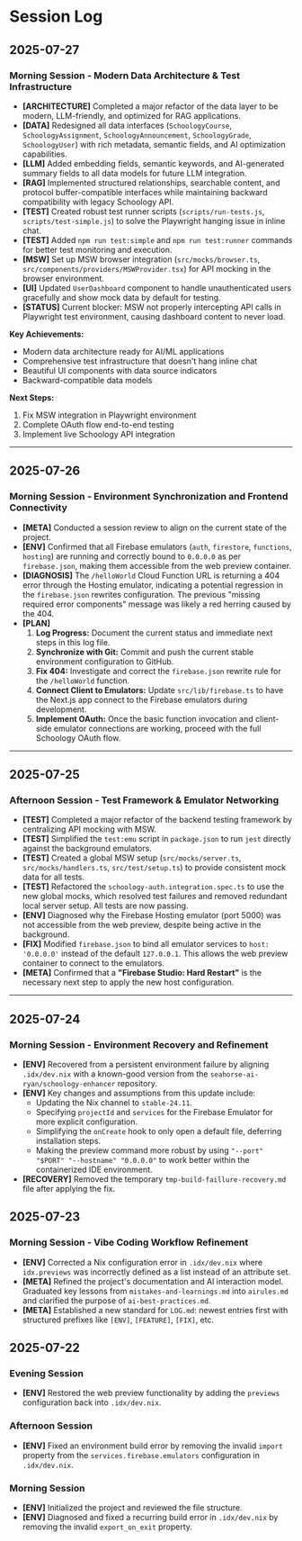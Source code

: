 # Session Log

## 2025-07-27

### Morning Session - Modern Data Architecture & Test Infrastructure

- **[ARCHITECTURE]** Completed a major refactor of the data layer to be modern, LLM-friendly, and optimized for RAG applications.
- **[DATA]** Redesigned all data interfaces (`SchoologyCourse`, `SchoologyAssignment`, `SchoologyAnnouncement`, `SchoologyGrade`, `SchoologyUser`) with rich metadata, semantic fields, and AI optimization capabilities.
- **[LLM]** Added embedding fields, semantic keywords, and AI-generated summary fields to all data models for future LLM integration.
- **[RAG]** Implemented structured relationships, searchable content, and protocol buffer-compatible interfaces while maintaining backward compatibility with legacy Schoology API.
- **[TEST]** Created robust test runner scripts (`scripts/run-tests.js`, `scripts/test-simple.js`) to solve the Playwright hanging issue in inline chat.
- **[TEST]** Added `npm run test:simple` and `npm run test:runner` commands for better test monitoring and execution.
- **[MSW]** Set up MSW browser integration (`src/mocks/browser.ts`, `src/components/providers/MSWProvider.tsx`) for API mocking in the browser environment.
- **[UI]** Updated `UserDashboard` component to handle unauthenticated users gracefully and show mock data by default for testing.
- **[STATUS]** Current blocker: MSW not properly intercepting API calls in Playwright test environment, causing dashboard content to never load.

**Key Achievements:**

- Modern data architecture ready for AI/ML applications
- Comprehensive test infrastructure that doesn't hang inline chat
- Beautiful UI components with data source indicators
- Backward-compatible data models

**Next Steps:**

1. Fix MSW integration in Playwright environment
2. Complete OAuth flow end-to-end testing
3. Implement live Schoology API integration

---

## 2025-07-26

### Morning Session - Environment Synchronization and Frontend Connectivity

- **[META]** Conducted a session review to align on the current state of the project.
- **[ENV]** Confirmed that all Firebase emulators (`auth`, `firestore`, `functions`, `hosting`) are running and correctly bound to `0.0.0.0` as per `firebase.json`, making them accessible from the web preview container.
- **[DIAGNOSIS]** The `/helloWorld` Cloud Function URL is returning a 404 error through the Hosting emulator, indicating a potential regression in the `firebase.json` rewrites configuration. The previous "missing required error components" message was likely a red herring caused by the 404.
- **[PLAN]**
  1.  **Log Progress:** Document the current status and immediate next steps in this log file.
  2.  **Synchronize with Git:** Commit and push the current stable environment configuration to GitHub.
  3.  **Fix 404:** Investigate and correct the `firebase.json` rewrite rule for the `/helloWorld` function.
  4.  **Connect Client to Emulators:** Update `src/lib/firebase.ts` to have the Next.js app connect to the Firebase emulators during development.
  5.  **Implement OAuth:** Once the basic function invocation and client-side emulator connections are working, proceed with the full Schoology OAuth flow.

---

## 2025-07-25

### Afternoon Session - Test Framework & Emulator Networking

- **[TEST]** Completed a major refactor of the backend testing framework by centralizing API mocking with MSW.
- **[TEST]** Simplified the `test:emu` script in `package.json` to run `jest` directly against the background emulators.
- **[TEST]** Created a global MSW setup (`src/mocks/server.ts`, `src/mocks/handlers.ts`, `src/test/setup.ts`) to provide consistent mock data for all tests.
- **[TEST]** Refactored the `schoology-auth.integration.spec.ts` to use the new global mocks, which resolved test failures and removed redundant local server setup. All tests are now passing.
- **[ENV]** Diagnosed why the Firebase Hosting emulator (port 5000) was not accessible from the web preview, despite being active in the background.
- **[FIX]** Modified `firebase.json` to bind all emulator services to `host: '0.0.0.0'` instead of the default `127.0.0.1`. This allows the web preview container to connect to the emulators.
- **[META]** Confirmed that a **"Firebase Studio: Hard Restart"** is the necessary next step to apply the new host configuration.

---

## 2025-07-24

### Morning Session - Environment Recovery and Refinement

- **[ENV]** Recovered from a persistent environment failure by aligning `.idx/dev.nix` with a known-good version from the `seahorse-ai-ryan/schoology-enhancer` repository.
- **[ENV]** Key changes and assumptions from this update include:
  - Updating the Nix channel to `stable-24.11`.
  - Specifying `projectId` and `services` for the Firebase Emulator for more explicit configuration.
  - Simplifying the `onCreate` hook to only open a default file, deferring installation steps.
  - Making the preview command more robust by using `"--port" "$PORT" "--hostname" "0.0.0.0"` to work better within the containerized IDE environment.
- **[RECOVERY]** Removed the temporary `tmp-build-faillure-recovery.md` file after applying the fix.

## 2025-07-23

### Morning Session - Vibe Coding Workflow Refinement

- **[ENV]** Corrected a Nix configuration error in `.idx/dev.nix` where `idx.previews` was incorrectly defined as a list instead of an attribute set.
- **[META]** Refined the project's documentation and AI interaction model. Graduated key lessons from `mistakes-and-learnings.md` into `airules.md` and clarified the purpose of `ai-best-practices.md`.
- **[META]** Established a new standard for `LOG.md`: newest entries first with structured prefixes like `[ENV]`, `[FEATURE]`, `[FIX]`, etc.

## 2025-07-22

### Evening Session

- **[ENV]** Restored the web preview functionality by adding the `previews` configuration back into `.idx/dev.nix`.

### Afternoon Session

- **[ENV]** Fixed an environment build error by removing the invalid `import` property from the `services.firebase.emulators` configuration in `.idx/dev.nix`.

### Morning Session

- **[ENV]** Initialized the project and reviewed the file structure.
- **[ENV]** Diagnosed and fixed a recurring build error in `.idx/dev.nix` by removing the invalid `export_on_exit` property.
